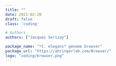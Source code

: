 ```yaml
---
title: ""
date: 2021-02-28
draft: false
class: 'coding'

# Authors. 
authors: ["Jacques Serizay"]

package_name: "*C. elegans* genome browser"
package_url: "https://ahringerlab.com/Browser/"
logo: "coding/browser.png"
---
```



